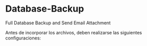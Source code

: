 # Database-Backup
Full Database Backup and Send Email Attachment

Antes de incorporar los archivos, deben realizarse las siguientes configuraciones:


